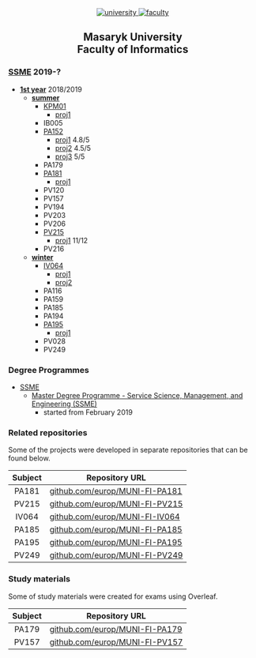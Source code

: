 <div align="center">
	<a href="https://www.muni.cz/en">
		<img src="https://img.shields.io/badge/university-Masaryk%20University-0000dc.svg" alt="university">
	</a>
	<a href="https://www.fi.muni.cz/index.html.en">
		<img src="https://img.shields.io/badge/faculty-Faculty%20of%20Informatics-f2d45c.svg" alt="faculty">
	</a>
</div>

<h2 align="center">
	Masaryk University<br>Faculty of Informatics
</h2>

### [SSME](https://github.com/europ/MUNI-FI/tree/master/SSME) 2019-?
* **[1st year](https://github.com/europ/MUNI-FI/tree/master/SSME/1st-year)** 2018/2019
	* **[summer](https://github.com/europ/MUNI-FI/tree/master/SSME/1st-year/summer)**
		* [KPM01](https://github.com/europ/MUNI-FI/tree/master/SSME/1st-year/summer/KPM01)
			* [proj1](https://github.com/europ/MUNI-FI/tree/master/SSME/1st-year/summer/KPM01/proj1)
		* IB005
		* [PA152](https://github.com/europ/MUNI-FI/tree/master/SSME/1st-year/summer/PA152)
			* [proj1](https://github.com/europ/MUNI-FI/tree/master/SSME/1st-year/summer/PA152/homework1) 4.8/5
			* [proj2](https://github.com/europ/MUNI-FI/tree/master/SSME/1st-year/summer/PA152/homework2) 4.5/5
			* [proj3](https://github.com/europ/MUNI-FI/tree/master/SSME/1st-year/summer/PA152/homework3) 5/5
		* PA179
		* [PA181](https://github.com/europ/MUNI-FI/tree/master/SSME/1st-year/summer/PA181)
			* [proj1](https://github.com/europ/MUNI-FI-PA181)
		* PV120
		* PV157
		* PV194
		* PV203
		* PV206
		* [PV215](https://github.com/europ/MUNI-FI/tree/master/SSME/1st-year/summer/PV215)
			* [proj1](https://github.com/europ/MUNI-FI-PV215) 11/12
		* PV216
  * **[winter](https://github.com/europ/MUNI-FI/tree/master/SSME/1st-year/winter)**
    * [IV064](https://github.com/europ/MUNI-FI/tree/master/SSME/1st-year/winter/IV064)
      * [proj1](https://github.com/europ/MUNI-FI-IV064)
      * [proj2](https://github.com/europ/MUNI-FI-IV064)
    * PA116
    * PA159
    * PA185
    * PA194
    * [PA195](https://github.com/europ/MUNI-FI/tree/master/SSME/1st-year/winter/PA195)
      * [proj1](https://github.com/europ/MUNI-FI-PA195)
    * PV028
    * PV249

### Degree Programmes
* [SSME](#SSME-2019-)
	* [Master Degree Programme - Service Science, Management, and Engineering (SSME)](https://www.fi.muni.cz/catalogue2018/study-fields-html/mgr-ssme.html.cs)
	  * started from February 2019

### Related repositories
Some of the projects were developed in separate repositories that can be found below.

| Subject | Repository URL                                                           |
| :-----: | ------------------------------------------------------------------------ |
| PA181   | [github.com/europ/MUNI-FI-PA181](https://github.com/europ/MUNI-FI-PA181) |
| PV215   | [github.com/europ/MUNI-FI-PV215](https://github.com/europ/MUNI-FI-PV215) |
| IV064   | [github.com/europ/MUNI-FI-IV064](https://github.com/europ/MUNI-FI-IV064) |
| PA185   | [github.com/europ/MUNI-FI-PA185](https://github.com/europ/MUNI-FI-PA185) |
| PA195   | [github.com/europ/MUNI-FI-PA195](https://github.com/europ/MUNI-FI-PA195) |
| PV249   | [github.com/europ/MUNI-FI-PV249](https://github.com/europ/MUNI-FI-PV249) |

### Study materials
Some of study materials were created for exams using Overleaf.

| Subject | Repository URL                                                           |
| :-----: | ------------------------------------------------------------------------ |
| PA179   | [github.com/europ/MUNI-FI-PA179](https://github.com/europ/MUNI-FI-PA179) |
| PV157   | [github.com/europ/MUNI-FI-PV157](https://github.com/europ/MUNI-FI-PV157) |
